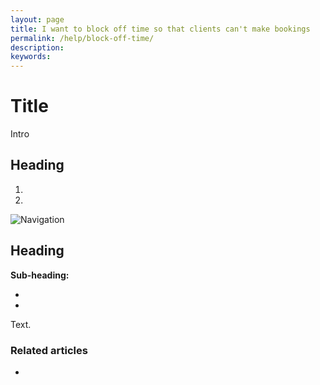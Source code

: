 ```yaml
---
layout: page
title: I want to block off time so that clients can't make bookings
permalink: /help/block-off-time/
description:
keywords:
---
```


# Title

Intro

## Heading

1.
2.

![Navigation](images/foldername/file.png)

## Heading

**Sub-heading:**

*
*

Text.

### Related articles

*
